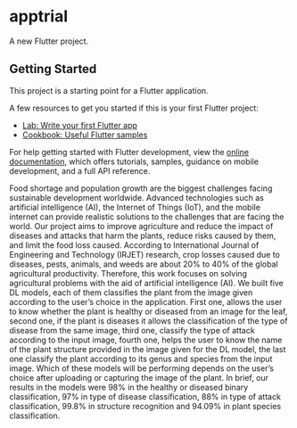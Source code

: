 # apptrial

A new Flutter project.

## Getting Started

This project is a starting point for a Flutter application.

A few resources to get you started if this is your first Flutter project:

- [Lab: Write your first Flutter app](https://docs.flutter.dev/get-started/codelab)
- [Cookbook: Useful Flutter samples](https://docs.flutter.dev/cookbook)

For help getting started with Flutter development, view the
[online documentation](https://docs.flutter.dev/), which offers tutorials,
samples, guidance on mobile development, and a full API reference.

Food shortage and population growth are the biggest challenges facing sustainable development worldwide. Advanced technologies such as artificial intelligence (AI), the Internet of Things (IoT), and the mobile internet can provide realistic solutions to the challenges that are facing the world. Our project aims to improve agriculture and reduce the impact of diseases and attacks that harm the plants, reduce risks caused by them, and limit the food loss caused. According to International Journal of Engineering and Technology (IRJET) research, crop losses caused due to diseases, pests, animals, and weeds are about 20% to 40% of the global agricultural productivity. Therefore, this work focuses on solving agricultural problems with the aid of artificial intelligence (AI). We built five DL models, each of them classifies the plant from the image given according to the user’s choice in the application. First one, allows the user to know whether the plant is healthy or diseased from an image for the leaf, second one, if the plant is diseases it allows the classification of the type of disease from the same image, third one, classify the type of attack according to the input image, fourth one, helps the user to know the name of the plant structure provided in the image given for the DL model, the last one classify the plant according to its genus and species from the input image. Which of these models will be performing depends on the user’s choice after uploading or capturing the image of the plant. In brief, our results in the models were 98% in the healthy or diseased binary classification, 97% in type of disease classification, 88% in type of attack classification, 99.8% in structure recognition and 94.09% in plant species classification.
